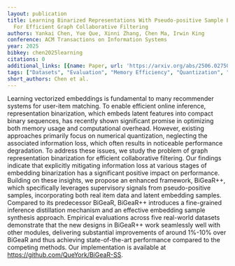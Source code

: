 ```yaml
---
layout: publication
title: Learning Binarized Representations With Pseudo-positive Sample Enhancement
  For Efficient Graph Collaborative Filtering
authors: Yankai Chen, Yue Que, Xinni Zhang, Chen Ma, Irwin King
conference: ACM Transactions on Information Systems
year: 2025
bibkey: chen2025learning
citations: 0
additional_links: [{name: Paper, url: 'https://arxiv.org/abs/2506.02750'}]
tags: ["Datasets", "Evaluation", "Memory Efficiency", "Quantization", "Recommender Systems"]
short_authors: Chen et al.
---
```

Learning vectorized embeddings is fundamental to many recommender systems for user-item matching. To enable efficient online inference, representation binarization, which embeds latent features into compact binary sequences, has recently shown significant promise in optimizing both memory usage and computational overhead. However, existing approaches primarily focus on numerical quantization, neglecting the associated information loss, which often results in noticeable performance degradation. To address these issues, we study the problem of graph representation binarization for efficient collaborative filtering. Our findings indicate that explicitly mitigating information loss at various stages of embedding binarization has a significant positive impact on performance. Building on these insights, we propose an enhanced framework, BiGeaR++, which specifically leverages supervisory signals from pseudo-positive samples, incorporating both real item data and latent embedding samples. Compared to its predecessor BiGeaR, BiGeaR++ introduces a fine-grained inference distillation mechanism and an effective embedding sample synthesis approach. Empirical evaluations across five real-world datasets demonstrate that the new designs in BiGeaR++ work seamlessly well with other modules, delivering substantial improvements of around 1%-10% over BiGeaR and thus achieving state-of-the-art performance compared to the competing methods. Our implementation is available at https://github.com/QueYork/BiGeaR-SS.